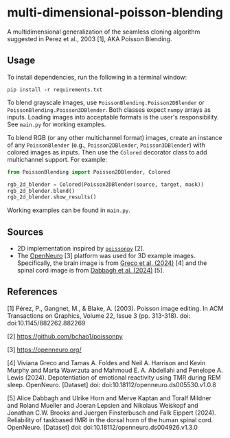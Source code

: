 # multi-dimensional-poisson-blending

A multidimensional generalization of the seamless cloning algorithm suggested in Perez et al., 2003 [1], AKA
Poisson Blending.

## Usage

To install dependencies, run the following in a terminal window:

```commandline
pip install -r requirements.txt
```

To blend grayscale images, use `PoissonBlending.Poisson2DBlender` or `PoissonBlending.Poisson3DBlender`.
Both classes expect `numpy` arrays as inputs. Loading images into acceptable formats is the user's
responsibility. See `main.py` for working examples.

To blend RGB (or any other multichannel format) images, create an instance of any `PoissonBlender` (e.g., 
`Poisson2DBlender`, `Poisson3DBlender`) with colored images as inputs. Then use the `Colored` decorator class to add 
multichannel support. For example:

```python
from PoissonBlending import Poisson2DBlender, Colored

rgb_2d_blender = Colored(Poisson2DBlender(source, target, mask))
rgb_2d_blender.blend()
rgb_2d_blender.show_results()
```

Working examples can be found in `main.py`.

## Sources

- 2D implementation inspired by [`poissonpy`](https://github.com/bchao1/poissonpy) [2].
- The [OpenNeuro](https://openneuro.org/) [3] platform was used for 3D example images. Specifically, the brain image is from
  [Greco et al. (2024)](https://doi.org/10.18112/openneuro.ds005530.v1.0.8) [4] and the spinal cord image is
  from [Dabbagh et al. (2024)](https://doi.org/10.18112/openneuro.ds004926.v1.3.0) [5].

## References

[1] Pérez, P., Gangnet, M., & Blake, A. (2003). Poisson image editing. In ACM Transactions on Graphics, Volume 22, Issue 3
(pp. 313-318). doi: doi:10.1145/882262.882269

[2] https://github.com/bchao1/poissonpy

[3] https://openneuro.org/

[4] Viviana Greco and Tamas A. Foldes and Neil A. Harrison and Kevin Murphy and Marta Wawrzuta and Mahmoud E. A. Abdellahi and
Penelope A. Lewis (2024). Depotentiation of emotional reactivity using TMR during REM sleep. OpenNeuro. [Dataset] doi:
doi:10.18112/openneuro.ds005530.v1.0.8

[5] Alice Dabbagh and Ulrike Horn and Merve Kaptan and Toralf Mildner and Roland Mueller and Joeran Lepsien and Nikolaus
Weiskopf and Jonathan C.W. Brooks and Juergen Finsterbusch and Falk Eippert (2024). Reliability of taskbased fMRI in the dorsal
horn of the human spinal cord. OpenNeuro. [Dataset] doi: doi:10.18112/openneuro.ds004926.v1.3.0